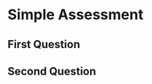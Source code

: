 # Simple Assessment 

## First Question
<question data-options="foo, bar" data-answer="foo" data-question="Which is foo?" />

## Second Question
<question data-options="foo, bar" data-answer="bar" data-question="Which is bar?" />
